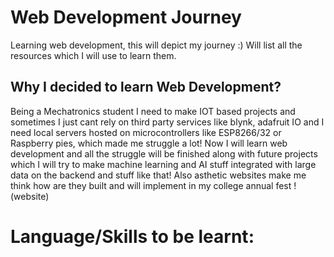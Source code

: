 # Web Development Journey
Learning web development, this will depict my journey :)
Will list all the resources which I will use to learn them.

## Why I decided to learn Web Development?
Being a Mechatronics student I need to make IOT based projects and sometimes I just cant rely on third party services like blynk, adafruit IO and I need local servers hosted on microcontrollers like ESP8266/32 or Raspberry pies, which made me struggle a lot! Now I will learn web development and all the struggle will be finished along with future projects which I will try to make machine learning and AI stuff integrated with large data on the backend and stuff like that! Also asthetic websites make me think how are they built and will implement in my college annual fest !(website) 

# Language/Skills to be learnt:
